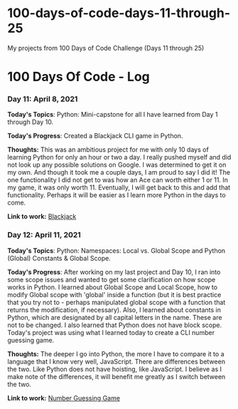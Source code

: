# 100-days-of-code-days-11-through-25

My projects from 100 Days of Code Challenge (Days 11 through 25)

# 100 Days Of Code - Log

### Day 11: April 8, 2021

**Today's Topics**: Python: Mini-capstone for all I have learned from Day 1 through Day 10.

**Today's Progress**: Created a Blackjack CLI game in Python.

**Thoughts:** This was an ambitious project for me with only 10 days of learning Python for only an hour or two a day. I really pushed myself and did not look up any possible solutions on Google. I was determined to get it on my own. And though it took me a couple days, I am proud to say I did it! The one functionality I did not get to was how an Ace can worth either 1 or 11. In my game, it was only worth 11. Eventually, I will get back to this and add that functionality. Perhaps it will be easier as I learn more Python in the days to come.

**Link to work:** [Blackjack](https://replit.com/@matthewmjm/Blackjack#main.py)

### Day 12: April 11, 2021

**Today's Topics**: Python: Namespaces: Local vs. Global Scope and Python (Global) Constants & Global Scope.

**Today's Progress**: After working on my last project and Day 10, I ran into some scope issues and wanted to get some clarification on how scope works in Python. I learned about Global Scope and Local Scope, how to modify Global scope with 'global' inside a function (but it is best practice that you try not to - perhaps manipulated global scope with a function that returns the modification, if necessary). Also, I learned about constants in Python, which are designated by all capital letters in the name. These are not to be changed. I also learned that Python does not have block scope. Today's project was using what I learned today to create a CLI number guessing game.

**Thoughts:** The deeper I go into Python, the more I have to compare it to a language that I know very well, JavaScript. There are differences between the two. Like Python does not have hoisting, like JavaScript. I believe as I make note of the differences, it will benefit me greatly as I switch between the two.

**Link to work:** [Number Guessing Game](https://replit.com/@matthewmjm/Number-Guessing-Game#main.py)
